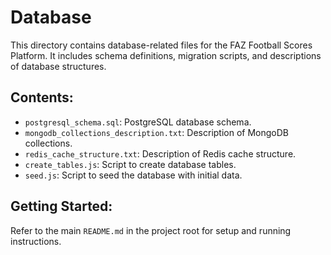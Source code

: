 # Database

This directory contains database-related files for the FAZ Football Scores Platform. It includes schema definitions, migration scripts, and descriptions of database structures.

## Contents:
- `postgresql_schema.sql`: PostgreSQL database schema.
- `mongodb_collections_description.txt`: Description of MongoDB collections.
- `redis_cache_structure.txt`: Description of Redis cache structure.
- `create_tables.js`: Script to create database tables.
- `seed.js`: Script to seed the database with initial data.

## Getting Started:
Refer to the main `README.md` in the project root for setup and running instructions.